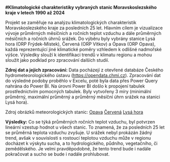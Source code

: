 **#Klimatologické charakteristiky vybraných stanic Moravskoslezského kraje v letech 1990 až 2024**

Projekt se zaměřuje na analýzu klimatologických charakteristik Moravskoslezského kraje za posledních 25 let. Hlavním cílem je vizualizace vývoje průměrných měsíčních a ročních teplot vzduchu a dále průměrných měsíčních a ročních úhrnů srážek. Do výběru byly vybrány stanice Lysá hora (ORP Frýdek-Místek), Červená (ORP Vítkov) a Opava (ORP Opava), každá reprezentující jiné klimatické poměry vzhledem k odlišné nadmořské výšce. Výsledky slouží k identifikaci trendů v klimatu regionu a mohou sloužit jako podklad pro zpracování dalších studií.



**Zdroj dat a jejich zpracování:**
Data pocházejí z otevřené databáze Českého hydrometeorologického ústavu (https://opendata.chmi.cz). Zpracování dat do výsledné podoby proběhlo v Excelu, poté byla data přes Power Query nahrána do Power BI.
Na úrovni Power BI došlo k propojení tabulek prostřednictvím pomocných tabulek. Byly vytvořeny 3 míry (minimální průměrný, maximální průměrný a průměrný měsíční úhrn srážek na stanici Lysá hora).



Zdroj obrázků meteorologických stanic:
[Opava](https://pamatkovykatalog.cz/opava-7665134)
[Červená](https://www.kudyznudy.cz/ceska-nej/zemepisne/meteorologicka-stanice-cervena-jedna-z-nejodlehlej)
[Lysá hora](https://www.lysahora.cz/encyklopedie/objekty1.phtml?id=107685)



**Výsledky:**
Co se týká průměrných ročních teplot vzduchu, byl potvrzen lineární vzestup hodnot u všech stanic. To znamená, že za posledních 25 let se průměrná teplota vzduchu zvyšuje. U srážek nebyl prokázán žádný trend, avšak v souvislosti s rostoucí teplotou vzduchu může v regionu docházet k výskytu sucha, a to hydrologického, půdního, vegetačního, či zemědělského. Je velmi pravděpodobné, že tento trend bude i nadále pokračovat a sucho se bude i nadále prohlubovat.

